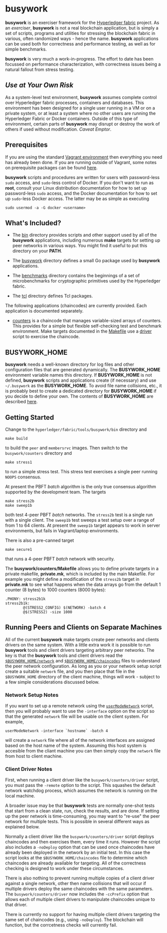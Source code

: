 # busywork

**busywork** is an exerciser framework for the
[Hyperledger fabric](https://github.com/hyperledger/fabric) project. As an
*exerciser*, **busywork** is not a real blockchain application, but is simply
a set of scripts, programs and utilities for stressing the blockchain fabric
in various, often randomized ways - hence the name. **busywork** applications
can be used both for correctness and performance testing, as well as for
simple benchmarks.

**busywork** is very much a work-in-progress. The effort to date has been
focussed on performance characterization, with correctness issues being a
natural fallout from stress testing.

## _**Use at Your Own Risk**_

As a system-level test environment, **busywork** assumes complete control over
Hyperledger fabric processes, containers and databases.  This environment has
been designed for a single user running in a VM or on a private system, or at
least a system where no other users are running the Hyperledger Fabric or
Docker containers. Outside of this type of environment, certain parts of
**busywork** may disrupt or destroy the work of others if used without
modification. _Caveat Emptor_.

## Prerequisites

If you are using the standard
[Vagrant environment](../../docs/dev-setup/devenv.md) then everything you need
has already been done. If you are running outside of Vagrant, some notes on
prerequisite packages can be found [here](prerequisites.md).

**busywork** scripts and procedures are written for users with password-less
`sudo` access, and `sudo`-less control of Docker. If you don't want to run as
**root**, consult your Linux distribution documentation for how to set up
password-less `sudo` access, and the Docker documentation for how to set up
`sudo`-less Docker access. The latter may be as simple as executing

    sudo usermod -a -G docker <username>
	

## What's Included?

* The [bin](bin/README.md) directory provides scripts and other support
used by all of the **busywork** applications, including numerous **make**
targets for setting up peer networks in various ways. You might find it useful
to put this directory on your **PATH**.

* The [busywork](busywork/README.md) directory defines a small Go package used
by **busywork** applications.

* The [benchmarks](benchmarks/README.md) directory contains the beginnings of
  a set of microbenchmarks for cryptographic primitives used by the
  Hyperledger fabric.

* The [tcl](tcl/README.md) directory defines Tcl packages.

The following applications (chaincodes) are currently provided. Each
application is documented separately.

* [counters](counters/README.md) is a chaincode that manages variable-sized
  arrays of counters. This provides for a simple but flexible self-checking
  test and benchmark environment. Make targets documented in the
  [Makefile](counters/Makefile) use a [driver](counters/driver) script to
  exercise the chaincode.

## BUSYWORK_HOME

**busywork** needs a well-known directory for log files and other
  configuration files that are generated dynamically. The **BUSYWORK_HOME**
  environment variable names this directory. If **BUSYWORK_HOME** is not
  defined, **busywork** scripts and applications create (if necessary) and use
  `~/.busywork` as the **BUSYWORK_HOME**. To avoid file name collisions, etc.,
  it is probably best to create a dedicated directory for **BUSYWORK_HOME** if
  you decide to define your own. The contents of **BUSYWORK_HOME** are
  described [here](bin/README.md#busywork-home).

## Getting Started

Change to the `hyperledger/fabric/tools/busywork/bin` directory and

    make build
	
to build the `peer` and `membersrvc` images. Then switch to the 
`busywork/counters` directory and 

    make stress1
	
to run a simple stress test. This stress test exercises a single peer
running `NOOPS` consensus.

At present the PBFT *batch* algorithm is the only true consensus algorithm
supported by the development team. The targets

    make stress2b
	make sweep1b
	
both test 4-peer PBFT *batch* networks. The `stress2b` test is a single run
with a single client. The `sweep1b` test sweeps a test setup over a range of
from 1 to 64 clients. At present the `sweep1b` target appears to work in
server environments, but fails in Vagrant/laptop environments.

There is also a pre-canned target

    make secure1
	
that runs a 4-peer PBFT *batch* network with security.

The **busywork/counters/Makefile** allows you to define private targets in a
private makefile, **private.mk**, which is included by the main Makefile. For
example you might define a modification of the `stress2b` target in
**private.mk** to see what happens when the data arrays go from the default 1
counter (8 bytes) to 1000 counters (8000 bytes):

    .PHONY: stress2b1k
	stress2b1k:
            @(STRESS2_CONFIG) $(NETWORK) -batch 4
	        @$(STRESS2) -size 1000
	
## Running Peers and Clients on Separate Machines

All of the current **busywork** make targets create peer networks and clients
drivers on the same system. With a little extra work it is possible to run
**busywork** tools and client drivers targeting arbitrary peer networks. The
key is that the **busywork** tools and client drivers read the
[`$BUSYWORK_HOME/network`](bin/README.md#network) and
[`$BUSYWORK_HOME/chaincodes`](bin/README.md#chaincodes) files to understand
the peer network configuration.  As long as you or your network setup script
create a suitable `network` file, and you then place that file in the
`$BUSYWORK_HOME` directory of the client machine, things will work - subject
to a few simple considerations discussed below.

### Network Setup Notes

If you want to set up a remote network using the
[`userModeNetwork`](bin/userModeNetwork) script, then you will probably want
to use the `-interface` option on the script so that the generated `network`
file will be usable on the client system. For example,

    userModeNetwork -interface `hostname` -batch 4
	
will create a `network` file where all of the network interfaces are assigned
based on the host name of the system. Assuming this host system is accesible
from the cliant machine you can then simply copy the `network` file from
host to client machine.

### Client Driver Notes

First, when running a client driver like the `busywork/counters/driver` script,
you must pass the `-remote` option to the script. This squashes the default
network watchdog process, which assumes the network is running on the local
machine. 

A broader issue may be that **busywork** tests are normally one-shot tests
that start from a clean state, run, check the results, and are done. If
setting up the peer network is time-consuming, you may want to "re-use" the
peer network for multiple tests. This is possible in several different ways as
explained below.

Normally a client driver like the `busywork/counters/driver` script deploys
chaincodes and then exercises them, every time it runs. However the script
also includes a `-noDeploy` option that can be used once chaincodes have
already been deployed in the network by an initial test. In this case the
script looks at the `$BUSYWORK_HOME/chaincodes` file to determine which
chaincodes are already available for targeting. All of the correctness
checking is designed to work under these circumstances.

There is also nothing to prevent running multiple copies of a client driver
against a single network, other then name collisions that will occur if
multiple drivers deploy the same chaincodes with the same parameters. The 
`busywork/counters/driver` now includes the `-ccPrefix` option that allows
each of multiple client drivers to manipulate chaincodes unique to that
driver. 

There is currently no support for having multiple client drivers targeting the
same set of chaincodes (e.g., using `-noDeploy`). The blockchain will
function, but the corrcetness checks will currently fail.
